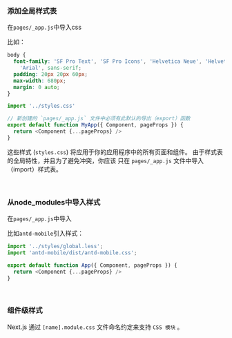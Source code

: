 ### 添加全局样式表

在`pages/_app.js`中导入css

比如：

~~~css
body {
  font-family: 'SF Pro Text', 'SF Pro Icons', 'Helvetica Neue', 'Helvetica',
    'Arial', sans-serif;
  padding: 20px 20px 60px;
  max-width: 680px;
  margin: 0 auto;
}
~~~

~~~js
import '../styles.css'

// 新创建的 `pages/_app.js` 文件中必须有此默认的导出（export）函数
export default function MyApp({ Component, pageProps }) {
  return <Component {...pageProps} />
}
~~~

这些样式 (`styles.css`) 将应用于你的应用程序中的所有页面和组件。 由于样式表的全局特性，并且为了避免冲突，你应该 只在 `pages/_app.js` 文件中导入（import）样式表。

<br/>

### 从node_modules中导入样式

在`pages/_app.js`中导入

比如`antd-mobile`引入样式：

~~~js
import '../styles/global.less';
import 'antd-mobile/dist/antd-mobile.css';

export default function App({ Component, pageProps }) {
  return <Component {...pageProps} />
}
~~~

<br/>

### 组件级样式

Next.js 通过 `[name].module.css` 文件命名约定来支持 `CSS 模块` 。


